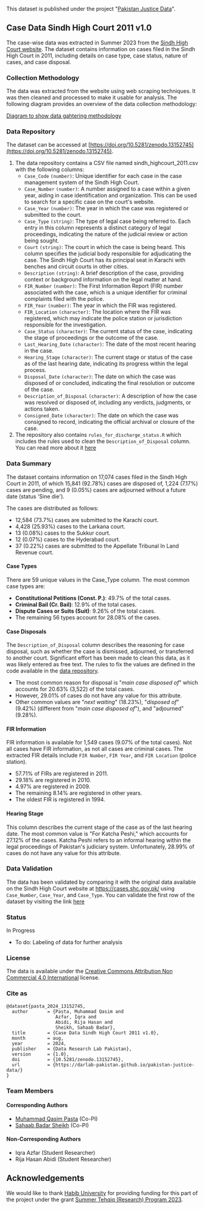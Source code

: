 This dataset is published under the project "[Pakistan Justice Data](../README.md)".

## Case Data Sindh High Court 2011 v1.0

The case-wise data was extracted in Summer 2023 from the [Sindh High Court website](htts://shc.gov.pk). The dataset contains information on cases filed in the Sindh High Court in 2011, including details on case type, case status, nature of cases, and case disposal.

### Collection Methodology

The data was extracted from the website using web scraping techniques. It was then cleaned and processed to make it usable for analysis. The following diagram provides an overview of the data collection methodology:

[Diagram to show data gahtering methodology](images/data_gathering.jpg)

### Data Repository

The dataset can be accessed at [https://doi.org/10.5281/zenodo.13152745](https://doi.org/10.5281/zenodo.13152745).

1. The data repository contains a CSV file named sindh_highcourt_2011.csv with the following columns:
    - `Case_Code` `(number)`: Unique identifier for each case in the case management system of the Sindh High Court.
    - `Case_Number` `(number)`: A number assigned to a case within a given year, aiding in case identification and organization. This can be used to search for a specific case on the court's website.
    - `Case_Year` `(number)`: The year in which the case was registered or submitted to the court.
    - `Case_Type` `(string)`: The type of legal case being referred to. Each entry in this column represents a distinct category of legal proceedings, indicating the nature of the judicial review or action being sought.
    - `Court` `(string)`: The court in which the case is being heard. This column specifies the judicial body responsible for adjudicating the case. The Sindh High Court has its principal seat in Karachi with benches and circuit courts in other cities.
    - `Description` `(string)`: A brief description of the case, providing context or background information on the legal matter at hand.
    - `FIR_Number` `(number)`: The First Information Report (FIR) number associated with the case, which is a unique identifier for criminal complaints filed with the police.
    - `FIR_Year` `(number)`: The year in which the FIR was registered.
    - `FIR_Location` `(character)`: The location  where the FIR was registered, which may indicate the police station or jurisdiction responsible for the investigation.
    - `Case_Status` `(character)`: The current status of the case, indicating the stage of proceedings or the outcome of the case.
    - `Last_Hearing_Date` `(character)`: The date of the most recent hearing in the case.
    - `Hearing_Stage` `(character)`: The current stage or status of the case as of the last hearing date, indicating its progress within the legal process.
    - `Disposal_Date` `(character)`: The date on which the case was disposed of or concluded, indicating the final resolution or outcome of the case.
    - `Description_of_Disposal` `(character)`: A description of how the case was resolved or disposed of, including any verdicts, judgments, or actions taken.
    - `Consigned_Date` `(character)`: The date on which the case was consigned to record, indicating the official archival or closure of the case.
2. The repository also contains `rules_for_discharge_status.R` which includes the rules used to clean the `Description_of_Disposal` column. You can read more about it [here](#case-disposals)

### Data Summary

The dataset contains information on 17,074 cases filed in the Sindh High Court in 2011, of which 15,841 (92.78%) cases are disposed of, 1,224 (7.17%) cases are pending, and 9 (0.05%) cases are adjourned without a future date (status 'Sine die').

The cases are distributed as follows:

- 12,584 (73.7%) cases are submitted to the Karachi court.
- 4,428 (25.93%) cases to the Larkana court.
- 13 (0.08%) cases to the Sukkur court.
- 12 (0.07%) cases to the Hyderabad court.
- 37 (0.22%) cases are submitted to the Appellate Tribunal In Land Revenue court.

#### Case Types

There are 59 unique values in the Case_Type column. The most common case types are:

- **Constitutional Petitions (Const. P.)**: 49.7% of the total cases.
- **Criminal Bail (Cr. Bail)**: 12.9% of the total cases.
- **Dispute Cases or Suits (Suit)**: 9.26% of the total cases.
- The remaining 56 types account for 28.08% of the cases.

#### Case Disposals

The `Description_of_Disposal` column describes the reasoning for case disposal, such as whether the case is dismissed, adjourned, or transferred to another court. Significant effort has been made to clean this data, as it was likely entered as free text. The rules to fix the values are defined in the code available in the [data repository](https://doi.org/10.5281/zenodo.13152745).

- The most common reason for disposal is "_main case disposed of_" which accounts for 20.63% (3,522) of the total cases.
- However, 29.01% of cases do not have any value for this attribute.
- Other common values are "_next waiting_" (18.23%), "_disposed of_" (9.42%) (different from "_main case disposed of_"), and "adjourned" (9.28%).

#### FIR Information

FIR information is available for 1,549 cases (9.07% of the total cases). Not all cases have FIR information, as not all cases are criminal cases. The extracted FIR details include `FIR Number`, `FIR Year`, and `FIR Location` (police station).

- 57.71% of FIRs are registered in 2011.
- 29.18% are registered in 2010.
- 4.97% are registered in 2009.
- The remaining 8.14% are registered in other years.
- The oldest FIR is registered in 1994.

#### Hearing Stage

This column describes the current stage of the case as of the last hearing date. The most common value is "For Katcha Peshi," which accounts for 27.12% of the cases. Katcha Peshi refers to an informal hearing within the legal proceedings of Pakistan's judiciary system. Unfortunately, 28.99% of cases do not have any value for this attribute.

### Data Validation

The data has been validated by comparing it with the original data available on the Sindh High Court website at <https://cases.shc.gov.pk/> using `Case_Number`, `Case_Year`, and `Case_Type`. You can validate the first row of the dataset by visiting the link [here](https://cases.shc.gov.pk/khi/web/index.php?r=cases%2Fsearch-result&CasesSearch%5BCASENO%5D=7&CasesSearch%5BCASEYEAR%5D=2011&CasesSearch%5BCASENAMECODE%5D=&CasesSearch%5BBENCH%5D=&CasesSearch%5BCIRCUITCODE%5D=&CasesSearch%5BMATTERCODE%5D=&CasesSearch%5BPARTY%5D=&CasesSearch%5BGOVT_AGENCY_CODE%5D=&CasesSearch%5BFIRNO%5D=&CasesSearch%5BFIRYEAR%5D=&CasesSearch%5BPOLICESTATIONCODE%5D=&CasesSearch%5BADVOCATECODE%5D=&CasesSearch%5BisPending%5D=&CasesSearch%5BisPending%5D=3&CasesSearch%5BCASENO%5D=13&CasesSearch%5BCASEYEAR%5D=2011&CasesSearch%5BCASENAMECODE%5D=&CasesSearch%5BBENCH%5D=&CasesSearch%5BCIRCUITCODE%5D=&CasesSearch%5BMATTERCODE%5D=&CasesSearch%5BPARTY%5D=&CasesSearch%5BGOVT_AGENCY_CODE%5D=&CasesSearch%5BADVOCATECODE%5D=&CasesSearch%5BFIRNO%5D=&CasesSearch%5BFIRYEAR%5D=&CasesSearch%5BPOLICESTATIONCODE%5D=&CasesSearch%5BisPending%5D=&CasesSearch%5BisPending%5D=3&CasesSearch%5BCASENO%5D=13&CasesSearch%5BCASEYEAR%5D=2011&CasesSearch%5BCASENAMECODE%5D=&CasesSearch%5BBENCH%5D=&CasesSearch%5BCIRCUITCODE%5D=4&CasesSearch%5BMATTERCODE%5D=&CasesSearch%5BPARTY%5D=&CasesSearch%5BGOVT_AGENCY_CODE%5D=&CasesSearch%5BADVOCATECODE%5D=&CasesSearch%5BFIRNO%5D=&CasesSearch%5BFIRYEAR%5D=&CasesSearch%5BPOLICESTATIONCODE%5D=&CasesSearch%5BisPending%5D=&CasesSearch%5BisPending%5D=3&CasesSearch%5BCASENO%5D=13&CasesSearch%5BCASEYEAR%5D=2011&CasesSearch%5BCASENAMECODE%5D=7&CasesSearch%5BBENCH%5D=&CasesSearch%5BCIRCUITCODE%5D=4&CasesSearch%5BMATTERCODE%5D=&CasesSearch%5BPARTY%5D=&CasesSearch%5BGOVT_AGENCY_CODE%5D=&CasesSearch%5BADVOCATECODE%5D=&CasesSearch%5BFIRNO%5D=&CasesSearch%5BFIRYEAR%5D=&CasesSearch%5BPOLICESTATIONCODE%5D=&CasesSearch%5BisPending%5D=&CasesSearch%5BisPending%5D=3)

### Status

In Progress

- To do: Labeling of data for further analysis

### License

The data is available under the [Creative Commons Attribution Non Commercial 4.0 International](https://creativecommons.org/licenses/by-nc/4.0/legalcode) license.

### Cite as

````(bibtex)
@dataset{pasta_2024_13152745,
  author       = {Pasta, Muhammad Qasim and
                  Azfar, Iqra and
                  Abidi, Rija Hasan and
                  Sheikh, Sahaab Badar},
  title        = {Case Data Sindh High Court 2011 v1.0},
  month        = aug,
  year         = 2024,
  publisher    = {Data Research Lab Pakistan},
  version      = {1.0},
  doi          = {10.5281/zenodo.13152745},
  url          = {https://darlab-pakistan.github.io/pakistan-justice-data/}
}
````

### Team Members

#### Corresponding Authors

- [Muhammad Qasim Pasta](https://habib.edu.pk/SSE/muhammad-qasim-pasta/) (Co-PI)
- [Sahaab Badar Sheikh](https://habib.edu.pk/AHSS/sahaab-sheikh/) (Co-PI)

#### Non-Corresponding Authors

- Iqra Azfar (Student Researcher)
- Rija Hasan Abidi (Student Researcher)

## Acknowledgements

We would like to thank [Habib University](http://habib.edu.pk) for providing funding for this part of the project under the grant [Summer Tehqiq (Research) Program 2023](https://habib.edu.pk/research-at-habib/summer-tehqiq-research-program/).
